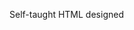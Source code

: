 Self-taught HTML designed
              
 
 
 
      
 
 
                                                       